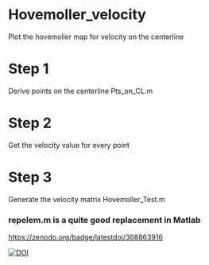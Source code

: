 # Hovemoller_velocity
Plot the hovemoller map for velocity on the centerline
# Step 1
Derive points on the centerline
Pts_on_CL.m
# Step 2
Get the velocity value for every point
# Step 3
Generate the velocity matrix
Hovemoller_Test.m
### repelem.m is a quite good replacement in Matlab

https://zenodo.org/badge/latestdoi/368863916

<a href="https://zenodo.org/badge/latestdoi/368863916"><img src="https://zenodo.org/badge/368863916.svg" alt="DOI"></a>


